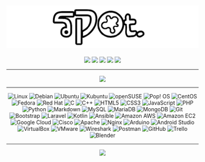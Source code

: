 ## <a href="http://spot.tracert.id"><img alt="cover-github" src="https://github.com/bukanspot/bukanspot/blob/main/images/spot.png"></a>
<p align="center">
  <a href = "https://dev.to/bukanspot"><img src="https://img.shields.io/badge/-dev.to-0A0A0A?logo=dev.to&logoColor=white&style=for-the-badge" /></a>
  <a href = "https://bukanspot.blogspot.com/"><img src="https://img.shields.io/badge/-Blogger-FF5722?logo=Blogger&logoColor=white&style=for-the-badge" /></a>
  <a href = "https://bukanspot.gitbook.io"><img src="https://img.shields.io/badge/-GitBook-3884FF?logo=gitbook&logoColor=white&style=for-the-badge" /></a>
  <a href = "https://www.reddit.com/user/bukanspot"><img src="https://img.shields.io/badge/-Reddit-FF4500?logo=Reddit&logoColor=white&style=for-the-badge" /></a>
  <a href = "https://bukanspot.medium.com"><img src="https://img.shields.io/badge/-Medium-000000?logo=Medium&logoColor=white&style=for-the-badge" /></a>
  
---

<div align="center">
  <p>
      <img align="center" src="https://github-readme-streak-stats.herokuapp.com?user=bukanspot&theme=highcontrast&hide_border=false&border_radius=20" />
  </p>
</div>

---

<p align="center">
  <!-- Linux -->
  <img alt="Linux" src="https://img.shields.io/badge/-Linux-FCC624?logo=linux&logoColor=white&style=for-the-badge" />
  <img alt="Debian" src="https://img.shields.io/badge/-Debian-A81D33?logo=Debian&logoColor=white&style=for-the-badge" />
  <img alt="Ubuntu" src="https://img.shields.io/badge/-Ubuntu-E95420?logo=Ubuntu&logoColor=white&style=for-the-badge" />
  <img alt="Kubuntu" src="https://img.shields.io/badge/-Kubuntu-0079C1?logo=Kubuntu&logoColor=white&style=for-the-badge" />
  <img alt="openSUSE" src="https://img.shields.io/badge/-openSUSE-73BA25?logo=openSUSE&logoColor=white&style=for-the-badge" />
  <img alt="Pop! OS" src="https://img.shields.io/badge/-Pop!_OS-48B9C7?logo=Pop!_OS&logoColor=white&style=for-the-badge" />
  <img alt="CentOS" src="https://img.shields.io/badge/-CentOS-262577?logo=CentOS&logoColor=white&style=for-the-badge" />
  <img alt="Fedora" src="https://img.shields.io/badge/-Fedora-51A2DA?logo=Fedora&logoColor=white&style=for-the-badge" />
  <img alt="Red Hat" src="https://img.shields.io/badge/-Red%20Hat-EE0000?logo=Red%20Hat&logoColor=white&style=for-the-badge" />
  
  <!-- Language -->
  <img alt="C" src="https://img.shields.io/badge/-C-A8B9CC?logo=c&logoColor=white&style=for-the-badge" />
  <img alt="C++" src="https://img.shields.io/badge/-C++-00599C?logo=c++&logoColor=white&style=for-the-badge" />
  <img alt="HTML5" src="https://img.shields.io/badge/-HTML5-E34F26?logo=HTML5&logoColor=white&style=for-the-badge" />
  <img alt="CSS3" src="https://img.shields.io/badge/-CSS3-1572B6?logo=CSS3&logoColor=white&style=for-the-badge" />
  <img alt="JavaScript" src="https://img.shields.io/badge/-JavaScript-F7DF1E?logo=JavaScript&logoColor=white&style=for-the-badge" />
  <img alt="PHP" src="https://img.shields.io/badge/-PHP-777BB4?logo=PHP&logoColor=white&style=for-the-badge" />
  <img alt="Python" src="https://img.shields.io/badge/-Python-3776AB?logo=Python&logoColor=white&style=for-the-badge" />
  <img alt="Markdown" src="https://img.shields.io/badge/-Markdown-000000?logo=Markdown&logoColor=white&style=for-the-badge" />
  <img alt="MySQL" src="https://img.shields.io/badge/-MySQL-4479A1?logo=MySQL&logoColor=white&style=for-the-badge" />
  <img alt="MariaDB" src="https://img.shields.io/badge/-MariaDB-003545?logo=MariaDB&logoColor=white&style=for-the-badge" />
  <img alt="MongoDB" src="https://img.shields.io/badge/-MongoDB-47A248?logo=MongoDB&logoColor=white&style=for-the-badge" />
  <img alt="Git" src="https://img.shields.io/badge/-Git-F05032?logo=Git&logoColor=white&style=for-the-badge" />
  <img alt="Bootstrap" src="https://img.shields.io/badge/-Bootstrap-7952B3?logo=bootstrap&logoColor=white&style=for-the-badge" />
  <img alt="Laravel" src="https://img.shields.io/badge/-Laravel-FF2D20?logo=laravel&logoColor=white&style=for-the-badge" />
  <img alt="Kotlin" src="https://img.shields.io/badge/-Kotlin-7F52FF?logo=kotlin&logoColor=white&style=for-the-badge" />
  
  <!-- Tools -->
  <img alt="Ansible" src="https://img.shields.io/badge/-Ansible-EE0000?logo=ansible&logoColor=white&style=for-the-badge" />
  <img alt="Amazon AWS" src="https://img.shields.io/badge/-Amazon%20AWS-232F3E?logo=Amazon%20AWS&logoColor=white&style=for-the-badge" />
  <img alt="Amazon EC2" src="https://img.shields.io/badge/-Amazon%20EC2-FF9900?logo=Amazon%20EC2&logoColor=white&style=for-the-badge" />
  <img alt="Google Cloud" src="https://img.shields.io/badge/-Google%20Cloud-4285F4?logo=Google%20Cloud&logoColor=white&style=for-the-badge" />
  <img alt="Cisco" src="https://img.shields.io/badge/-Cisco-1BA0D7?logo=Cisco&logoColor=white&style=for-the-badge" />
  <img alt="Apache" src="https://img.shields.io/badge/-Apache-EE0000?logo=apache&logoColor=white&style=for-the-badge" />
  <img alt="Nginx" src="https://img.shields.io/badge/-Nginx-009639?logo=nginx&logoColor=white&style=for-the-badge" />
  
  <!-- Apps -->
  <img alt="Arduino" src="https://img.shields.io/badge/-Arduino-00979D?logo=arduino&logoColor=white&style=for-the-badge" />
  <img alt="Android Studio" src="https://img.shields.io/badge/-Android Studio-3DDC84?logo=androidstudio&logoColor=white&style=for-the-badge" />
  <img alt="VirtualBox" src="https://img.shields.io/badge/-VirtualBox-183A61?logo=virtualbox&logoColor=white&style=for-the-badge" />
  <img alt="VMware" src="https://img.shields.io/badge/-VMware-607078?logo=vmware&logoColor=white&style=for-the-badge" />
  <img alt="Wireshark" src="https://img.shields.io/badge/-Wireshark-1679A7?logo=Wireshark&logoColor=white&style=for-the-badge" />
  <img alt="Postman" src="https://img.shields.io/badge/-Postman-FF6C37?logo=Postman&logoColor=white&style=for-the-badge" />
  <img alt="GitHub" src="https://img.shields.io/badge/-GitHub-181717?logo=GitHub&logoColor=white&style=for-the-badge" />
  <img alt="Trello" src="https://img.shields.io/badge/-Trello-0052CC?logo=Trello&logoColor=white&style=for-the-badge" />
  <img alt="Blender" src="https://img.shields.io/badge/-Blender-F5792A?logo=blender&logoColor=white&style=for-the-badge" />
</p>

---

<p align="center">
  <a href="https://www.buymeacoffee.com/bukanspot"><img src="https://img.buymeacoffee.com/button-api/?text=Buy me a coffee&emoji=&slug=bukanspot&button_colour=FFDD00&font_colour=000000&font_family=Cookie&outline_colour=000000&coffee_colour=ffffff" /></a>
</p>
